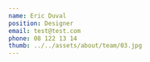 ```yaml
---
name: Eric Duval
position: Designer
email: test@test.com
phone: 08 122 13 14
thumb: ../../assets/about/team/03.jpg
---
```

